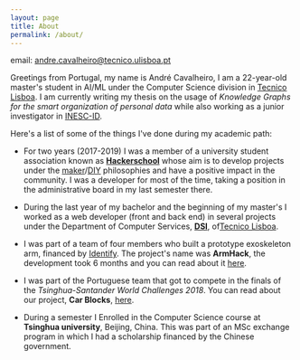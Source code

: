```yaml
---
layout: page
title: About
permalink: /about/
---
```


email: andre.cavalheiro@tecnico.ulisboa.pt


Greetings from Portugal, my name is André Cavalheiro, I am a 22-year-old master's student in AI/ML under the Computer Science division in [Tecnico Lisboa](https://tecnico.ulisboa.pt/en/). I am currently writing my thesis on the usage of _Knowledge Graphs for the smart organization of personal data_ while also working as a junior investigator in [INESC-ID](https://www.inesc-id.pt/).

Here's a list of some of the things I've done during my academic path:

- For two years (2017-2019) I was a member of a university student association known as __[Hackerschool](https://www.facebook.com/hackerschoolist/)__ whose aim is to develop projects under the [maker](https://en.wikipedia.org/wiki/Maker_culture)/[DIY](https://en.wikipedia.org/wiki/Do_it_yourself) philosophies and have a positive impact in the community. I was a developer for most of the time, taking a position in the administrative board in my last semester there.

- During the last year of my bachelor and the beginning of my master's I worked as a web developer (front and back end) in several projects under the Department of Computer Services, __[DSI](https://si.tecnico.ulisboa.pt/en/)__, of[Tecnico Lisboa](https://tecnico.ulisboa.pt/en/).

- I was part of a team of four members who built a prototype exoskeleton arm, financed by [Identify](https://www.identity.pt/). The project's name was  __ArmHack__, the development took 6 months and you can read about it [here](). 

- I was part of the Portuguese team that got to compete in the finals of the _Tsinghua-Santander World Challenges 2018_. You can read about our project,  __Car Blocks__, [here](). 

- During a semester I Enrolled in the Computer Science course at __Tsinghua university__, Beijing, China. This was part of an MSc exchange program in which I had a scholarship financed by the Chinese government. 
